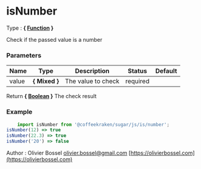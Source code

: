 # isNumber

<!-- @namespace: sugar.js.is.isNumber -->

Type : **{ [Function](https://developer.mozilla.org/fr/docs/Web/JavaScript/Reference/Objets_globaux/Function) }**


Check if the passed value is a number



### Parameters
Name  |  Type  |  Description  |  Status  |  Default
------------  |  ------------  |  ------------  |  ------------  |  ------------
value  |  **{ Mixed }**  |  The value to check  |  required  |

Return **{ [Boolean](https://developer.mozilla.org/fr/docs/Web/JavaScript/Reference/Objets_globaux/Boolean) }** The check result

### Example
```js
	import isNumber from '@coffeekraken/sugar/js/is/number';
isNumber(12) => true
isNumber(22.3) => true
isNumber('20') => false
```
Author : Olivier Bossel [olivier.bossel@gmail.com](mailto:olivier.bossel@gmail.com) [https://olivierbossel.com](https://olivierbossel.com)